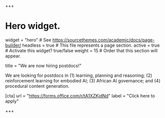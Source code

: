 +++
# Hero widget.
widget = "hero"  # See https://sourcethemes.com/academic/docs/page-builder/
headless = true  # This file represents a page section.
active = true  # Activate this widget? true/false
weight = 15  # Order that this section will appear.

title = "We are now hiring postdocs!"

We are looking for postdocs in (1) learning, planning and reasoning; (2) reinforcement learning for embodied AI; (3) African AI governance; and (4) procedural content generation.

[cta]
url = "https://forms.office.com/r/tA1XZKjdNd"
label = "Click here to apply"

+++
